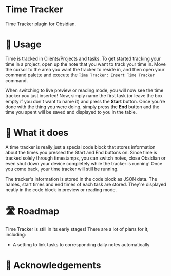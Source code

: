 # Time Tracker
Time Tracker plugin for Obsidian.

# 🤔 Usage
Time is tracked in Clients/Projects and tasks.
To get started tracking your time in a project, open up the note that you want to track your time in. Move the cursor to the area you want the tracker to reside in, and then open your command palette and execute the `Time Tracker: Insert Time Tracker` command.

When switching to live preview or reading mode, you will now see the time tracker you just inserted! Now, simply name the first task (or leave the box empty if you don't want to name it) and press the **Start** button. Once you're done with the thing you were doing, simply press the **End** button and the time you spent will be saved and displayed to you in the table.

# 👀 What it does
A time tracker is really just a special code block that stores information about the times you pressed the Start and End buttons on. Since time is tracked solely through timestamps, you can switch notes, close Obsidian or even shut down your device completely while the tracker is running! Once you come back, your time tracker will still be running. 

The tracker's information is stored in the code block as JSON data. The names, start times and end times of each task are stored. They're displayed neatly in the code block in preview or reading mode.

# 🛣️ Roadmap
Time Tracker is still in its early stages! There are a lot of plans for it, including:
- A setting to link tasks to corresponding daily notes automatically

# 🙏 Acknowledgements

